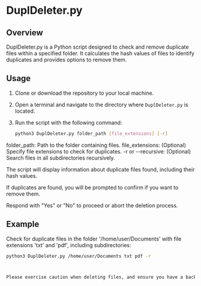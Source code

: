 # DuplDeleter.py

## Overview
DuplDeleter.py is a Python script designed to check and remove duplicate files within a specified folder. It calculates the hash values of files to identify duplicates and provides options to remove them.

## Usage
1. Clone or download the repository to your local machine.

2. Open a terminal and navigate to the directory where `DuplDeleter.py` is located.

3. Run the script with the following command:
   ```bash
   python3 DuplDeleter.py folder_path [file_extensions] [-r]

folder_path: Path to the folder containing files.
file_extensions: (Optional) Specify file extensions to check for duplicates.
-r or --recursive: (Optional) Search files in all subdirectories recursively.

The script will display information about duplicate files found, including their hash values.

If duplicates are found, you will be prompted to confirm if you want to remove them.

Respond with "Yes" or "No" to proceed or abort the deletion process.

## Example

Check for duplicate files in the folder '/home/user/Documents' with file extensions 'txt' and 'pdf', including subdirectories:
   ```bash
   python3 DuplDeleter.py /home/user/Documents txt pdf -r



Please exercise caution when deleting files, and ensure you have a backup if needed. have a good day.
